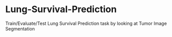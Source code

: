 # Lung-Survival-Prediction
Train/Evaluate/Test Lung Survival Prediction task by looking at Tumor Image Segmentation
